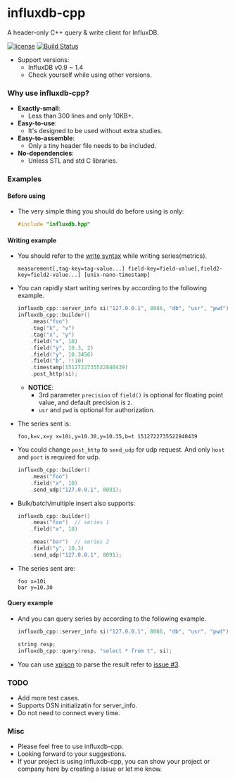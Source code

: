 # influxdb-cpp

A header-only C++ query & write client for InfluxDB.

[![license](https://img.shields.io/badge/license-MIT-brightgreen.svg?style=flat)](https://github.com/orca-zhang/influxdb-cpp/blob/master/LICENSE)
[![Build Status](https://semaphoreci.com/api/v1/orca-zhang-91/influxdb-cpp/branches/master/shields_badge.svg)](https://semaphoreci.com/orca-zhang-91/influxdb-cpp)

- Support versions:
  - InfluxDB v0.9 ~ 1.4
  - Check yourself while using other versions.

### Why use influxdb-cpp?

- **Exactly-small**:
  - Less than 300 lines and only 10KB+.
- **Easy-to-use**:
  - It's designed to be used without extra studies.
- **Easy-to-assemble**:
  - Only a tiny header file needs to be included.
- **No-dependencies**:
  - Unless STL and std C libraries.

### Examples

#### Before using

- The very simple thing you should do before using is only:

    ```cpp
    #include "influxdb.hpp"
    ```

#### Writing example

- You should refer to the [write syntax](https://docs.influxdata.com/influxdb/v1.4/write_protocols/line_protocol_reference/) while writing series(metrics).

    ```
    measurement[,tag-key=tag-value...] field-key=field-value[,field2-key=field2-value...] [unix-nano-timestamp]
    ```


- You can rapidly start writing serires by according to the following example.

    ```cpp
    influxdb_cpp::server_info si("127.0.0.1", 8086, "db", "usr", "pwd");
    influxdb_cpp::builder()
        .meas("foo")
        .tag("k", "v")
        .tag("x", "y")
        .field("x", 10)
        .field("y", 10.3, 2)
        .field("y", 10.3456)
        .field("b", !!10)
        .timestamp(1512722735522840439)
        .post_http(si);
    ```

  - **NOTICE**: 
    - 3rd parameter `precision` of `field()` is optional for floating point value, and default precision is `2`. 
    - `usr` and `pwd` is optional for authorization.

- The series sent is:

    ```
    foo,k=v,x=y x=10i,y=10.30,y=10.35,b=t 1512722735522840439
    ```

- You could change `post_http` to `send_udp` for udp request. And only `host` and `port` is required for udp.

    ```cpp
    influxdb_cpp::builder()
        .meas("foo")
        .field("x", 10)
        .send_udp("127.0.0.1", 8091);
    ```

- Bulk/batch/multiple insert also supports:

    ```cpp
    influxdb_cpp::builder()
        .meas("foo")  // series 1
        .field("x", 10)

        .meas("bar")  // series 2
        .field("y", 10.3)
        .send_udp("127.0.0.1", 8091);
    ```

- The series sent are:

    ```
    foo x=10i
    bar y=10.30
    ```

#### Query example

- And you can query series by according to the following example.

    ```cpp
    influxdb_cpp::server_info si("127.0.0.1", 8086, "db", "usr", "pwd");

    string resp;
    influxdb_cpp::query(resp, "select * from t", si);
    ```

- You can use [xpjson](https://github.com/ez8-co/xpjson) to parse the result refer to [issue #3](https://github.com/orca-zhang/influxdb-cpp/issues/3).

### TODO

- Add more test cases.
- Supports DSN initializatin for server_info.
- Do not need to connect every time.

### Misc

- Please feel free to use influxdb-cpp.
- Looking forward to your suggestions.
- If your project is using influxdb-cpp, you can show your project or company here by creating a issue or let me know.